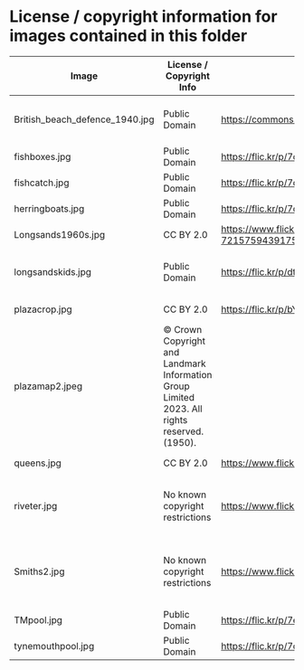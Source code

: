 # License / copyright information for images contained in this folder

| Image                          | License / Copyright Info | Source                                     | Creator                                    |
|--------------------------------|-------------------------|--------------------------------------------|--------------------------------------------|
| British_beach_defence_1940.jpg | Public Domain           | <https://commons.wikimedia.org/wiki/File:British_beach_defence_1940.jpg> | Lieutenant E.G. Malindine / IWM            |
| fishboxes.jpg | Public Domain | <https://flic.kr/p/7d8RNn> | Newcastle Libraries                        |
| fishcatch.jpg | Public Domain | <https://flic.kr/p/7dFSGS> | Newcastle Libraries                        |
| herringboats.jpg | Public Domain | <https://flic.kr/p/7dBwx1> | Newcastle Libraries                        | 
| Longsands1960s.jpg             | CC BY 2.0               | <https://www.flickr.com/photos/terry_wha/2263106008/in/album-72157594391750659/> | Terry Whalebone                            | 
| longsandskids.jpg              | Public Domain | <https://flic.kr/p/dtNdZ7>                 | Laszlo Torday / Newcastle Libraries        |
| plazacrop.jpg                  | CC BY 2.0 | <https://flic.kr/p/bY7GPu>                 | Jason Judge                                |
| plazamap2.jpeg                 | © Crown Copyright and Landmark Information Group Limited 2023. All rights reserved. (1950). |
| queens.jpg                     | CC BY 2.0 | <https://www.flickr.com/photos/hartman045/2870127270/> | Bill Hartmann                              |
| riveter.jpg | No known copyright restrictions | <https://www.flickr.com/photos/twm_news/9105516151/> | Tyne & Wear Archives and Museums           | 
| Smiths2.jpg | No known copyright restrictions | <https://www.flickr.com/photos/twm_news/5761877714/> | Turners / Tyne & Wear Archives and Museums | 
| TMpool.jpg                     | Public Domain | <https://flic.kr/p/7ecMow> | Newcastle Libraries                        |
| tynemouthpool.jpg              | Public Domain | <https://flic.kr/p/7deyVL> | Newcastle Libraries                        |







